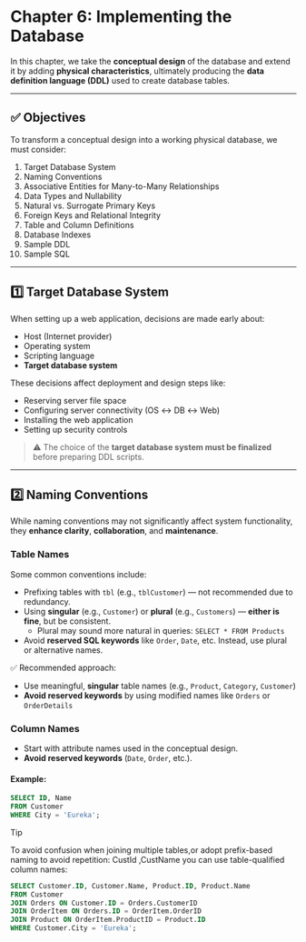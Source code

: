 # Chapter 6: Implementing the Database

In this chapter, we take the **conceptual design** of the database and extend it by adding **physical characteristics**, ultimately producing the **data definition language (DDL)** used to create database tables.

---

## ✅ Objectives

To transform a conceptual design into a working physical database, we must consider:

1. Target Database System
2. Naming Conventions
3. Associative Entities for Many-to-Many Relationships
4. Data Types and Nullability
5. Natural vs. Surrogate Primary Keys
6. Foreign Keys and Relational Integrity
7. Table and Column Definitions
8. Database Indexes
9. Sample DDL
10. Sample SQL

---

## 1️⃣ Target Database System

When setting up a web application, decisions are made early about:

- Host (Internet provider)
- Operating system
- Scripting language
- **Target database system**

These decisions affect deployment and design steps like:

- Reserving server file space
- Configuring server connectivity (OS ↔ DB ↔ Web)
- Installing the web application
- Setting up security controls

> ⚠️ The choice of the **target database system must be finalized** before preparing DDL scripts.

---

## 2️⃣ Naming Conventions

While naming conventions may not significantly affect system functionality, they **enhance clarity**, **collaboration**, and **maintenance**.

###  Table Names

Some common conventions include:

- Prefixing tables with `tbl` (e.g., `tblCustomer`) — not recommended due to redundancy.
- Using **singular** (e.g., `Customer`) or **plural** (e.g., `Customers`) — **either is fine**, but be consistent.
  - Plural may sound more natural in queries: `SELECT * FROM Products`
- Avoid **reserved SQL keywords** like `Order`, `Date`, etc. Instead, use plural or alternative names.

✅ Recommended approach:
- Use meaningful, **singular** table names (e.g., `Product`, `Category`, `Customer`)
- **Avoid reserved keywords** by using modified names like `Orders` or `OrderDetails`

###  Column Names

- Start with attribute names used in the conceptual design.
- **Avoid reserved keywords** (`Date`, `Order`, etc.).

#### Example:

```sql
SELECT ID, Name
FROM Customer
WHERE City = 'Eureka';
```

> [!TIP]
> To avoid confusion when joining multiple tables,or adopt prefix-based naming to avoid repetition: CustId ,CustName
> you can use table-qualified column names:


```sql
SELECT Customer.ID, Customer.Name, Product.ID, Product.Name
FROM Customer
JOIN Orders ON Customer.ID = Orders.CustomerID
JOIN OrderItem ON Orders.ID = OrderItem.OrderID
JOIN Product ON OrderItem.ProductID = Product.ID
WHERE Customer.City = 'Eureka';

```